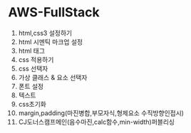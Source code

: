 # AWS-FullStack

1.  html,css3 설정하기
2.  html 시멘틱 마크업 설정
3.  html 태그
4.  css 적용하기
5.  css 선택자
6.  가상 클래스 & 요소 선택자
7.  폰트 설정
8.  텍스트
9.  css초기화
10. margin,padding(마진병합,부모자식,형제요소 수직방향인접시)
11. CJ도너스캠프메인(음수마진,calc함수,min-width)퍼블리싱
